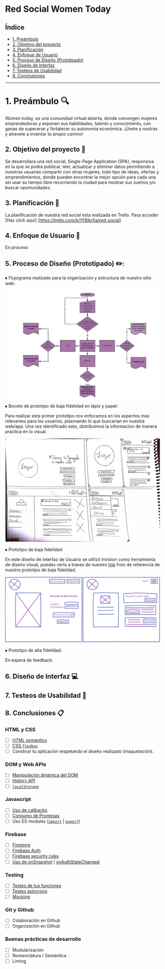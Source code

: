# Red Social Women Today

## Índice

* [1. Preámbulo](#1-preámbulo)
* [2. Objetivo del proyecto](#2-objetivo-del-proyecto)
* [3. Planificación](#3-planificación)
* [4. Enfoque de Usuario](#4-enfoque-de-usuario)
* [5. Proceso de Diseño (Prototipado)](#4-proceso-de-diseño )
* [6. Diseño de Interfaz](#6-diseño-de-interfaz)
* [7. Testeos de Usabilidad](#7-testeos-de-usabilidad)
* [8. Conclusiones](#7-conclusiones)

***
# 1. Preámbulo :mag:

Women today, es una comunidad virtual abierta, donde convergen mujeres emprendedoras y exponen sus habilidades, talento y conocimiento, con ganas de superarse y fortalecer su autonomía económica. ¡Únete a nostras y atrevete a inventar tu propio camino! 

## 2. Objetivo del proyecto :pencil:

Se desarrollara una red social, Single-Page Application (SPA), responsiva en la que se podra publicar, leer, actualizar y eliminar datos permitiendo a nuestras usuarias compartir con otras mujeres, todo tipo de ideas, ofertas y emprendimientos, donde pueden encontrar la mejor opción para cada una sin usar su tiempo libre recorriendo la ciudad para mostrar sus sueños y/o buscar oportunidades. 

## 3. Planificación :pencil:

La planificación de nuestra red social esta realizada en Trello.
Para acceder [Haz click aqui] (https://trello.com/b/1YBjbr5a/red-social)

## 4. Enfoque de Usuario :busts_in_silhouette:

En proceso

## 5. Proceso de Diseño (Prototipado) :pencil2::

⦁	Flujograma realizado para la organización y estructura de nuestro sitio web:

![Screenshot](./img_readme/FlujoGrama.jpg)

⦁	Boceto de prototipo de baja fidelidad en lápiz y papel:

Para realizar este primer prototipo nos enfocamos en los aspectos mas relevantes para los usuarios, plasmando lo que buscarian en nuestra web/app. Una vez identificado esto, distribuimos la informacion de manera practica en lo visual.

![Screenshot](./img_readme/bajafidelidad.jpg)

⦁ Prototipo de baja fidelidad:

En este diseño de Interfaz de Usuario se utilizó Invision como herramienta de diseño visual, puedes verlo a traves de nuestro [link](https://notificaciones.invisionapp.com/overview/Red-Social-ckan2705v0tw101bkvg9656vk/screens?v=i%2FW%2FrVdbu8slVKCxNbvdow%3D%3D&linkshare=urlcopied).Foto de referencia de nuestro prototipo de baja fidelidad.

![fotobaja](./img_readme/fotobaja.jpeg)
 
⦁ Prototipo de alta fidelidad:

En espera de feedback.

## 6. Diseño de Interfaz :computer:

## 7. Testeos de Usabilidad :busts_in_silhouette:

## 8. Conclusiones :clipboard:

### HTML y CSS

* [ ] [HTML semántico](https://developer.mozilla.org/en-US/docs/Glossary/Semantics#Semantics_in_HTML)
* [ ] [CSS `flexbox`](https://css-tricks.com/snippets/css/a-guide-to-flexbox/)
* [ ] Construir tu aplicación respetando el diseño realizado (maquetación).

### DOM y Web APIs

* [ ] [Manipulación dinámica del DOM](https://developer.mozilla.org/es/docs/Referencia_DOM_de_Gecko/Introducci%C3%B3n)
* [ ] [History API](https://developer.mozilla.org/es/docs/DOM/Manipulando_el_historial_del_navegador)
* [ ] [`localStorage`](https://lms.laboratoria.la/cohorts/scl-2020-03-bc-core-scl013/courses/browser/03-browser-apis/03-web-storage)

### Javascript

* [ ] [Uso de callbacks](https://developer.mozilla.org/es/docs/Glossary/Callback_function)
* [ ] [Consumo de Promesas](https://scotch.io/tutorials/javascript-promises-for-dummies#toc-consuming-promises)
* [ ] Uso ES modules
([`import`](https://developer.mozilla.org/en-US/docs/Web/JavaScript/Reference/Statements/import)
| [`export`](https://developer.mozilla.org/en-US/docs/Web/JavaScript/Reference/Statements/export))

### Firebase

* [ ] [Firestore](https://firebase.google.com/docs/firestore)
* [ ] [Firebase Auth](https://firebase.google.com/docs/auth/web/start)
* [ ] [Firebase security rules](https://firebase.google.com/docs/rules)
* [ ] [Uso de onSnapshot](https://firebase.google.com/docs/firestore/query-data/listen)
| [onAuthStateChanged](https://firebase.google.com/docs/auth/web/start#set_an_authentication_state_observer_and_get_user_data)

### Testing

* [ ] [Testeo de tus funciones](https://jestjs.io/docs/es-ES/getting-started)
* [ ] [Testeo asíncrono](https://jestjs.io/docs/es-ES/asynchronous)
* [ ] [Mocking](https://jestjs.io/docs/es-ES/manual-mocks)

### Git y Github

* [ ] Colaboración en Github
* [ ] Organización en Github

### Buenas prácticas de desarrollo

* [ ] Modularización
* [ ] Nomenclatura / Semántica
* [ ] Linting
